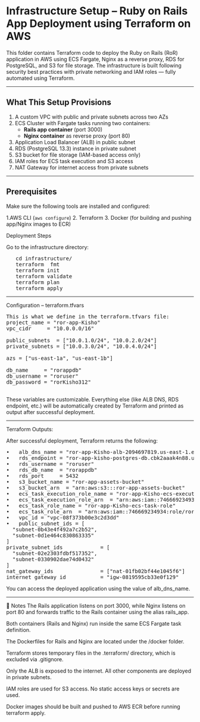 # Infrastructure Setup – Ruby on Rails App Deployment using Terraform on AWS

This folder contains Terraform code to deploy the Ruby on Rails (RoR) application in AWS using ECS Fargate, Nginx as a reverse proxy, RDS for PostgreSQL, and S3 for file storage. The infrastructure is built following security best practices with private networking and IAM roles — fully automated using Terraform.

---

##  What This Setup Provisions

1. A custom VPC with public and private subnets across two AZs  
2. ECS Cluster with Fargate tasks running two containers:  
   - **Rails app container** (port 3000)  
   - **Nginx container** as reverse proxy (port 80)  
3. Application Load Balancer (ALB) in public subnet  
4. RDS (PostgreSQL 13.3) instance in private subnet  
5. S3 bucket for file storage (IAM-based access only)  
6. IAM roles for ECS task execution and S3 access  
7. NAT Gateway for internet access from private subnets  

---

##  Prerequisites

Make sure the following tools are installed and configured:

1.AWS CLI (`aws configure`)
2. Terraform 
3. Docker (for building and pushing app/Nginx images to ECR)







 Deployment Steps

 Go to the infrastructure directory:
  <pre>
   cd infrastructure/
   terraform  fmt
   terraform init
   terraform validate
   terraform plan
   terraform apply
</pre>



---

Configuration – terraform.tfvars
<pre>
This is what we define in the terraform.tfvars file:
project_name = "ror-app-Kisho"
vpc_cidr     = "10.0.0.0/16"

public_subnets  = ["10.0.1.0/24", "10.0.2.0/24"]
private_subnets = ["10.0.3.0/24", "10.0.4.0/24"]

azs = ["us-east-1a", "us-east-1b"]

db_name     = "rorappdb"
db_username = "roruser"
db_password = "rorKisho312"

</pre>
These variables are customizable. Everything else (like ALB DNS, RDS endpoint, etc.) will be automatically created by Terraform and printed as output after successful deployment.



---



Terraform Outputs:

After successful deployment, Terraform returns the following:
<pre>
•	alb_dns_name = "ror-app-Kisho-alb-2094697819.us-east-1.elb.amazonaws.com"
•	rds_endpoint = "ror-app-kisho-postgres-db.cbk2aaak4n88.us-east-1.rds.amazonaws.com"
•	rds_username = "roruser"
•	rds_db_name  = "rorappdb"
•	rds_port     = 5432
•	s3_bucket_name = "ror-app-assets-bucket"
•	s3_bucket_arn  = "arn:aws:s3:::ror-app-assets-bucket"
•	ecs_task_execution_role_name = "ror-app-Kisho-ecs-execution-role"
•	ecs_task_execution_role_arn  = "arn:aws:iam::746669234934:role/ror-app-Kisho-ecs-execution-role"
•	ecs_task_role_name = "ror-app-Kisho-ecs-task-role"
•	ecs_task_role_arn  = "arn:aws:iam::746669234934:role/ror-app-Kisho-ecs-task-role"
•	vpc_id = "vpc-08f373b00e3c2d3dd"
•	public_subnet_ids = [
  "subnet-0b43e4f492a7c2b52",
  "subnet-0d1e464c830863335"
]
private_subnet_ids            = [
  "subnet-02e2303fdbf517352",
  "subnet-0330902dae74d0432"
]
nat_gateway_ids               = ["nat-01fb02bf44e1045f6"]
internet_gateway_id           = "igw-0819595cb33e0f129"
</pre>
You can access the deployed application using the value of alb_dns_name.


---

📝 Notes
The Rails application listens on port 3000, while Nginx listens on port 80 and forwards traffic to the Rails container using the alias rails_app.

Both containers (Rails and Nginx) run inside the same ECS Fargate task definition.

The Dockerfiles for Rails and Nginx are located under the /docker folder.

Terraform stores temporary files in the .terraform/ directory, which is excluded via .gitignore.

Only the ALB is exposed to the internet. All other components are deployed in private subnets.

IAM roles are used for S3 access. No static access keys or secrets are used.

Docker images should be built and pushed to AWS ECR before running terraform apply.

